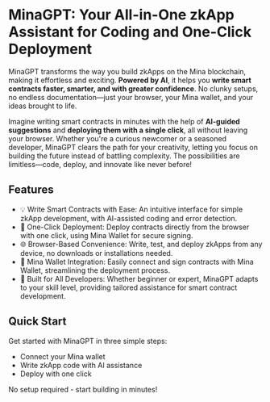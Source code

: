 # MinaGPT: Your All-in-One zkApp Assistant for Coding and One-Click Deployment

MinaGPT transforms the way you build zkApps on the Mina blockchain, making it effortless and exciting. **Powered by AI**, it helps you **write smart contracts faster, smarter, and with greater confidence**. No clunky setups, no endless documentation—just your browser, your Mina wallet, and your ideas brought to life.

Imagine writing smart contracts in minutes with the help of **AI-guided suggestions** and **deploying them with a single click**, all without leaving your browser. Whether you're a curious newcomer or a seasoned developer, MinaGPT clears the path for your creativity, letting you focus on building the future instead of battling complexity. The possibilities are limitless—code, deploy, and innovate like never before!

## Features

- 💡 Write Smart Contracts with Ease: An intuitive interface for simple zkApp development, with AI-assisted coding and error detection.
- 🚀 One-Click Deployment: Deploy contracts directly from the browser with one click, using Mina Wallet for secure signing.
- 🌐 Browser-Based Convenience: Write, test, and deploy zkApps from any device, no downloads or installations needed.
- 🔗 Mina Wallet Integration: Easily connect and sign contracts with Mina Wallet, streamlining the deployment process.
- 🎯 Built for All Developers: Whether beginner or expert, MinaGPT adapts to your skill level, providing tailored assistance for smart contract development.

## Quick Start

Get started with MinaGPT in three simple steps:

- Connect your Mina wallet
- Write zkApp code with AI assistance
- Deploy with one click

No setup required - start building in minutes!
